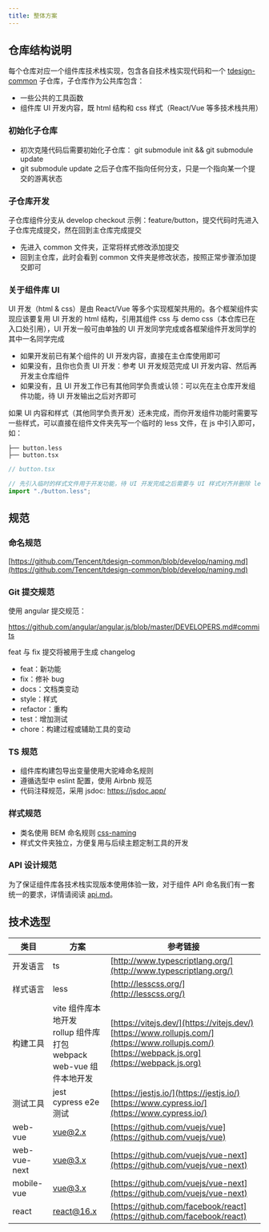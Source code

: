 ```yaml
---
title: 整体方案
---
```


## 仓库结构说明

每个仓库对应一个组件库技术栈实现，包含各自技术栈实现代码和一个 [tdesign-common](https://github.com/Tencent/tdesign-common) 子仓库，子仓库作为公共库包含：

- 一些公共的工具函数
- 组件库 UI 开发内容，既 html 结构和 css 样式（React/Vue 等多技术栈共用）

### 初始化子仓库

- 初次克隆代码后需要初始化子仓库： git submodule init && git submodule update
- git submodule update 之后子仓库不指向任何分支，只是一个指向某一个提交的游离状态

### 子仓库开发

子仓库组件分支从 develop checkout 示例：feature/button，提交代码时先进入子仓库完成提交，然在回到主仓库完成提交

- 先进入 common 文件夹，正常将样式修改添加提交
- 回到主仓库，此时会看到 common 文件夹是修改状态，按照正常步骤添加提交即可

### 关于组件库 UI

UI 开发（html & css）是由 React/Vue 等多个实现框架共用的。各个框架组件实现应该要复用 UI 开发的 html 结构，引用其组件 css 与 demo css（本仓库已在入口处引用），UI 开发一般可由单独的 UI 开发同学完成或各框架组件开发同学的其中一名同学完成

- 如果开发前已有某个组件的 UI 开发内容，直接在主仓库使用即可
- 如果没有，且你也负责 UI 开发：参考 UI 开发规范完成 UI 开发内容、然后再开发主仓库组件
- 如果没有，且 UI 开发工作已有其他同学负责或认领：可以先在主仓库开发组件功能，待 UI 开发输出之后对齐即可

如果 UI 内容和样式（其他同学负责开发）还未完成，而你开发组件功能时需要写一些样式，可以直接在组件文件夹先写一个临时的 less 文件，在 js 中引入即可，如：

```
├── button.less
├── button.tsx
```

```js
// button.tsx

// 先引入临时的样式文件用于开发功能，待 UI 开发完成之后需要与 UI 样式对齐并删除 less 文件
import "./button.less";
```

## 规范

### 命名规范

[https://github.com/Tencent/tdesign-common/blob/develop/naming.md](https://github.com/Tencent/tdesign-common/blob/develop/naming.md)

### Git 提交规范

使用 angular 提交规范：

<https://github.com/angular/angular.js/blob/master/DEVELOPERS.md#commits>

feat 与 fix 提交将被用于生成 changelog

- feat：新功能
- fix：修补 bug
- docs：文档类变动
- style：样式
- refactor：重构
- test：增加测试
- chore：构建过程或辅助工具的变动

### TS 规范

- 组件库构建包导出变量使用大驼峰命名规则
- 遵循选型中 eslint 配置，使用 Airbnb 规范
- 代码注释规范，采用 jsdoc: <https://jsdoc.app/>

### 样式规范

- 类名使用 BEM 命名规则 [css-naming](https://github.com/Tencent/tdesign-common/blob/develop/css-naming.md)
- 样式文件夹独立，方便复用与后续主题定制工具的开发

### API 设计规范

为了保证组件库各技术栈实现版本使用体验一致，对于组件 API 命名我们有一套统一的要求，详情请阅读 [api.md](https://github.com/Tencent/tdesign-common/blob/develop/api.md)。

## 技术选型

| 类目         | 方案                                                                         | 参考链接                                                                                                                                                 |
| ------------ | ---------------------------------------------------------------------------- | -------------------------------------------------------------------------------------------------------------------------------------------------------- |
| 开发语言     | ts                                                                           | [http://www.typescriptlang.org/](http://www.typescriptlang.org/)                                                                                         |
| 样式语言     | less                                                                         | [http://lesscss.org/](http://lesscss.org/)                                                                                                               |
| 构建工具     | vite 组件库本地开发 <br> rollup 组件库打包 <br> webpack web-vue 组件本地开发 | [https://vitejs.dev/](https://vitejs.dev/)<br>[https://www.rollupjs.com/](https://www.rollupjs.com/)<br>[https://webpack.js.org](https://webpack.js.org) |
| 测试工具     | jest <br> cypress e2e 测试                                                   | [https://jestjs.io/](https://jestjs.io/)<br>[https://www.cypress.io/](https://www.cypress.io/)                                                           |
| web-vue      | vue@2.x                                                                      | [https://github.com/vuejs/vue](https://github.com/vuejs/vue)                                                                                             |
| web-vue-next | vue@3.x                                                                      | [https://github.com/vuejs/vue-next](https://github.com/vuejs/vue-next)                                                                                   |
| mobile-vue   | vue@3.x                                                                      | [https://github.com/vuejs/vue-next](https://github.com/vuejs/vue-next)                                                                                   |
| react        | react@16.x                                                                   | [https://github.com/facebook/react](https://github.com/facebook/react)                                                                                   |
